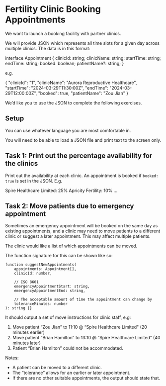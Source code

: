 # Fertility Clinic Booking Appointments

We want to launch a booking facility with partner clinics.

We will provide JSON which represents all time slots for a given day across multiple clinics. The data is in this format:

interface Appointment {
    clinicId: string;
    clinicName: string;
    startTime: string;
    endTime: string;
    booked: boolean;
    patientName?: string;
}

e.g.

{
    "clinicId": "1",
    "clinicName": "Aurora Reproductive Healthcare",
    "startTime": "2024-03-29T11:30:00Z",
    "endTime": "2024-03-29T12:00:00Z",
    "booked": true,
    "patientName": "Zou Jian"
}

We’d like you to use the JSON to complete the following exercises.

## Setup

You can use whatever language you are most comfortable in. 

You will need to be able to load a JSON file and print text to the screen only.

## Task 1: Print out the percentage availability for the clinics

Print out the availability at each clinic. An appointment is booked if `booked: true` is set in the JSON. E.g.

Spire Healthcare Limited: 25%
Apricity Fertility: 10%
...

## Task 2: Move patients due to emergency appointment

Sometimes an emergency appointment will be booked on the same day as existing appointments, and a clinic may need to move patients to a different clinic or suggest a later appointment. This may affect multiple patients.

The clinic would like a list of which appointments can be moved.

The function signature for this can be shown like so:

```
function suggestNewAppointments(
    appointments: Appointment[],
    clinicId: number,

    // ISO 8601
    emergencyAppointmentStart: string,
    emergencyAppointmentEnd: string,

    // The acceptable amount of time the appointment can change by
    toleranceMinutes: number
): string {}
```

It should output a set of move instructions for clinic staff, e.g:

1. Move patient “Zou Jian” to 11:10 @ “Spire Healthcare Limited" (20 minutes earlier)
2. Move patient “Brian Hamilton” to 13:10 @ “Spire Healthcare Limited” (40 minutes later)
3. Patient “Brian Hamilton” could not be accommodated.

Notes:
- A patient can be moved to a different clinic.
- The “tolerance” allows for an earlier or later appointment.
- If there are no other suitable appointments, the output should state that.
